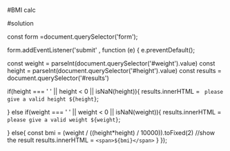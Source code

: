 #BMI calc

#solution


const form =document.querySelector('form');

form.addEventListener('submit' , function (e) {
  e.preventDefault();

const weight = parseInt(document.querySelector('#weight').value)
const height = parseInt(document.querySelector('#height').value)
const results = document.querySelector('#results')


if(height === ' ' || height < 0 || isNaN(height)){
 results.innerHTML = ` please give a valid height ${height}`;

} 
else if(weight === ' ' || weight < 0 || isNaN(weight)){
 results.innerHTML = `please give a valid weight ${weight}`;

}
else{
  const bmi = (weight / ((height*height) / 10000)).toFixed(2)
  //show the result
  results.innerHTML = `<span>${bmi}</span>`
}
});
